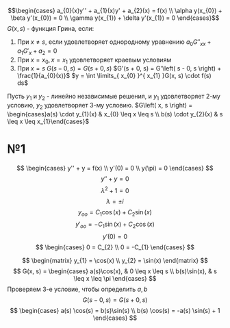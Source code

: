 $$\begin{cases}
a_{0}(x)y'' + a_{1}(x)y' + a_{2}(x) = f(x) \\
\alpha y(x_{0}) + \beta y'(x_{0}) = 0 \\
\gamma y(x_{1}) + \delta y'(x_{1}) = 0
\end{cases}$$
$G(x, s)$ - функция Грина, если:
1. При $x \neq s$, если удовлетворяет однородному уравнению
   $a_{0}G''_{xx} + a_{1}G'_{x} + a_{2} = 0$
2. При $x = x_{0}, x = x_{1}$ удовлетворяет краевым условиям
3. При $x = s$
   $G(s - 0, s) = G\left( s + 0, s \right)$
   $G'(s + 0, s) = G'\left( s - 0, s \right) + \frac{1}{a_{0}(x)}$
$y = \int \limits_{ x_{0} }^{ x_{1} }G(x, s) \cdot f(s) ds$

Пусть $y_{1}$ и $y_{2}$ - линейно независимые решения, и $y_{1}$ удовлетворяет 2-му условию, $y_{2}$ удовлетворяет 3-му условию.
$G\left( x, s \right) = \begin{cases}a(s) \cdot y_{1}(x) & x_{0} \leq x \leq s \\ b(s) \cdot y_{2}(x) & s \leq x \leq x_{1}\end{cases}$

# №1
$$
\begin{cases}
y''  + y = f(x) \\
y'(0) = 0 \\
y(\pi) = 0
\end{cases}
$$
$$
y'' + y = 0
$$
$$
\lambda^{2} + 1 = 0
$$
$$
\lambda = \pm i
$$
$$
y_{oo} = C_{1} \cos(x) + C_{2}\sin(x)
$$
$$
y'_{oo} = -C_{1}\sin(x) + C_{2}\cos(x)
$$
$$
y'(0) = 0
$$
$$
\begin{cases}
0 = C_{2} \\
0 = -C_{1}
\end{cases}
$$

$$
\begin{matrix}
y_{1} = \cos(x) \\
y_{2} = \sin(x)
\end{matrix}
$$
$$
G(x, s) = \begin{cases}
a(s)\cos(x), & 0 \leq x \leq s \\
b(s)\sin(x), & s \leq x \leq \pi
\end{cases}
$$
Проверяем 3-е условие, чтобы определить $a, b$
$$
G(s - 0, s) = G(s + 0, s)
$$
$$
\begin{cases}
a(s) \cos(s) = b(s)\sin(s) \\
b(s) \cos(s) = -a(s) \sin(s) + 1
\end{cases}
$$

